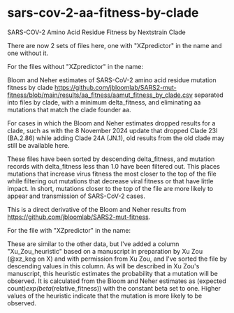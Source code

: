 # sars-cov-2-aa-fitness-by-clade
SARS-COV-2 Amino Acid Residue Fitness by Nextstrain Clade

There are now 2 sets of files here, one with "XZpredictor" in the name and one without it.

For the files without "XZpredictor" in the name:

Bloom and Neher estimates of SARS-CoV-2 amino acid residue mutation fitness
by clade https://github.com/jbloomlab/SARS2-mut-fitness/blob/main/results/aa_fitness/aamut_fitness_by_clade.csv
separated into files by clade, with a minimum delta_fitness, and eliminating aa mutations that match the clade founder aa.

For cases in which the Bloom and Neher estimates dropped results for a clade, such as with the 8 November 2024 update that dropped Clade 23I (BA.2.86) while adding Clade 24A (JN.1), old results from the old clade may still be available here.

These files have been sorted by descending delta_fitness, and mutation records with delta_fitness less than 1.0 have been filtered out. This places mutations that increase virus fitness the most closer to the top of the file while filtering out mutations that decrease viral fitness or that have little impact. In short, mutations closer to the top of the file are more likely to appear and transmission of SARS-CoV-2 cases.

This is a direct derivative of the Bloom and Neher results from https://github.com/jbloomlab/SARS2-mut-fitness.

For the file with "XZpredictor" in the name:

These are similar to the other data, but I've added a column "Xu_Zou_heuristic" based on a manuscript in preparation by Xu Zou (@xz_keg on X) and with permission from Xu Zou, and I've sorted the file by descending values in this column. As will be described in Xu Zou's manuscript, this heuristic estimates the probability that a mutation will be observed. It is calculated from the Bloom and Neher estimates as (expected count)*exp(beta*(relative_fitness)) with the constant beta set to one. Higher values of the heuristic indicate that the mutation is more likely to be observed.
